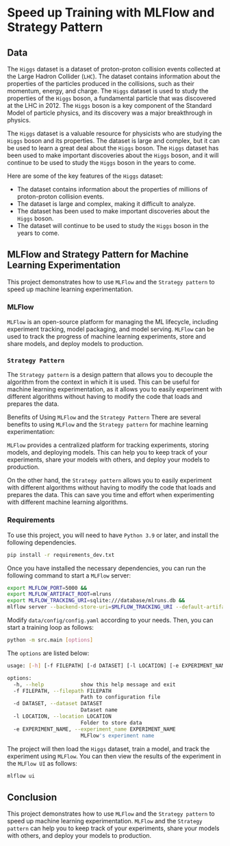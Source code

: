 # Speed up Training with MLFlow and Strategy Pattern

## Data

The `Higgs` dataset is a dataset of proton-proton collision events collected at the Large Hadron Collider (`LHC`). The dataset contains information about the properties of the particles produced in the collisions, such as their momentum, energy, and charge. The `Higgs` dataset is used to study the properties of the `Higgs` boson, a fundamental particle that was discovered at the LHC in 2012. The `Higgs` boson is a key component of the Standard Model of particle physics, and its discovery was a major breakthrough in physics.

The `Higgs` dataset is a valuable resource for physicists who are studying the `Higgs` boson and its properties. The dataset  is large and complex, but it can be used to learn a great deal about the `Higgs` boson. The `Higgs` dataset has been used to make important discoveries about the `Higgs` boson, and it will continue to be used to study the `Higgs` boson in the years to come.

Here are some of the key features of the `Higgs` dataset:

- The dataset contains information about the properties of millions of proton-proton collision events.
- The dataset is large and complex, making it difficult to analyze.
- The dataset has been used to make important discoveries about the `Higgs` boson.
- The dataset will continue to be used to study the `Higgs` boson in the years to come.

## MLFlow and Strategy Pattern for Machine Learning Experimentation
This project demonstrates how to use `MLFlow` and the `Strategy pattern` to speed up machine learning experimentation.

### MLFlow
`MLFlow` is an open-source platform for managing the ML lifecycle, including experiment tracking, model packaging, and model serving. `MLFlow` can be used to track the progress of machine learning experiments, store and share models, and deploy models to production.

### `Strategy Pattern`
The `Strategy pattern` is a design pattern that allows you to decouple the algorithm from the context in which it is used. This can be useful for machine learning experimentation, as it allows you to easily experiment with different algorithms without having to modify the code that loads and prepares the data.

Benefits of Using `MLFlow` and the `Strategy Pattern`
There are several benefits to using `MLFlow` and the `Strategy pattern` for machine learning experimentation:

`MLFlow` provides a centralized platform for tracking experiments, storing models, and deploying models. This can help you to keep track of your experiments, share your models with others, and deploy your models to production.

On the other hand, the `Strategy pattern` allows you to easily experiment with different algorithms without having to modify the code that loads and prepares the data. This can save you time and effort when experimenting with different machine learning algorithms.

### Requirements
To use this project, you will need to have `Python 3.9` or later, and install the following dependencies.

```bash
pip install -r requirements_dev.txt
```

Once you have installed the necessary dependencies, you can run the following command to start a `MLFlow` server:

```bash
export MLFLOW_PORT=5000 &&
export MLFLOW_ARTIFACT_ROOT=mlruns
export MLFLOW_TRACKING_URI=sqlite:///database/mlruns.db &&
mlflow server --backend-store-uri=$MLFLOW_TRACKING_URI --default-artifact-root=file:$MLFLOW_ARTIFACT_ROOT --host 0.0.0.0 --port $MLFLOW_PORT
```

Modify `data/config/config.yaml` according to your needs. Then, you can start a training loop as follows:

```bash
python -m src.main [options]
```

The `options` are listed below:

```bash
usage: [-h] [-f FILEPATH] [-d DATASET] [-l LOCATION] [-e EXPERIMENT_NAME]

options:
  -h, --help            show this help message and exit
  -f FILEPATH, --filepath FILEPATH
                        Path to configuration file
  -d DATASET, --dataset DATASET
                        Dataset name
  -l LOCATION, --location LOCATION
                        Folder to store data
  -e EXPERIMENT_NAME, --experiment_name EXPERIMENT_NAME
                        MLFlow's experiment name
```

The project will then load the `Higgs` dataset, train a model, and track the experiment using `MLFlow`. You can then view the results of the experiment in the `MLFlow UI` as follows:

```bash
mlflow ui
```

## Conclusion
This project demonstrates how to use `MLFlow` and the `Strategy pattern` to speed up machine learning experimentation. `MLFlow` and the `Strategy pattern` can help you to keep track of your experiments, share your models with others, and deploy your models to production.

